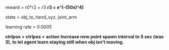 reward = r0*r2 + r3
**r3 = e^(-(50x)^4)**

state = obj_to_hand_xyz, joint_arm

learning rate = 0.0005

**ctrlpos = ctrlpos + action**
**Increase new point spawn interval to 5 sec (was 3), to let agent learn staying still when obj isn't moving.**